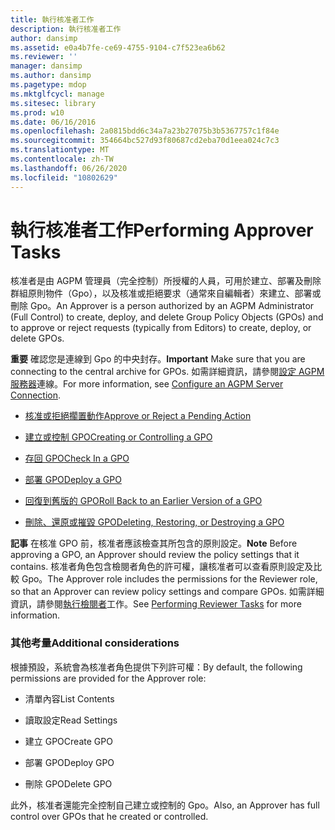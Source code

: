 ```yaml
---
title: 執行核准者工作
description: 執行核准者工作
author: dansimp
ms.assetid: e0a4b7fe-ce69-4755-9104-c7f523ea6b62
ms.reviewer: ''
manager: dansimp
ms.author: dansimp
ms.pagetype: mdop
ms.mktglfcycl: manage
ms.sitesec: library
ms.prod: w10
ms.date: 06/16/2016
ms.openlocfilehash: 2a0815bdd6c34a7a23b27075b3b5367757c1f84e
ms.sourcegitcommit: 354664bc527d93f80687cd2eba70d1eea024c7c3
ms.translationtype: MT
ms.contentlocale: zh-TW
ms.lasthandoff: 06/26/2020
ms.locfileid: "10802629"
---
```

# <span data-ttu-id="0a4eb-103">執行核准者工作</span><span class="sxs-lookup"><span data-stu-id="0a4eb-103">Performing Approver Tasks</span></span>


<span data-ttu-id="0a4eb-104">核准者是由 AGPM 管理員（完全控制）所授權的人員，可用於建立、部署及刪除群組原則物件（Gpo），以及核准或拒絕要求（通常來自編輯者）來建立、部署或刪除 Gpo。</span><span class="sxs-lookup"><span data-stu-id="0a4eb-104">An Approver is a person authorized by an AGPM Administrator (Full Control) to create, deploy, and delete Group Policy Objects (GPOs) and to approve or reject requests (typically from Editors) to create, deploy, or delete GPOs.</span></span>

<span data-ttu-id="0a4eb-105">**重要** 確認您是連線到 Gpo 的中央封存。</span><span class="sxs-lookup"><span data-stu-id="0a4eb-105">**Important** Make sure that you are connecting to the central archive for GPOs.</span></span> <span data-ttu-id="0a4eb-106">如需詳細資訊，請參閱[設定 AGPM 服務器](configure-an-agpm-server-connection-agpm40.md)連線。</span><span class="sxs-lookup"><span data-stu-id="0a4eb-106">For more information, see [Configure an AGPM Server Connection](configure-an-agpm-server-connection-agpm40.md).</span></span>

 

-   [<span data-ttu-id="0a4eb-107">核准或拒絕擱置動作</span><span class="sxs-lookup"><span data-stu-id="0a4eb-107">Approve or Reject a Pending Action</span></span>](approve-or-reject-a-pending-action-agpm40.md)

-   [<span data-ttu-id="0a4eb-108">建立或控制 GPO</span><span class="sxs-lookup"><span data-stu-id="0a4eb-108">Creating or Controlling a GPO</span></span>](creating-or-controlling-a-gpo-agpm40-app.md)

-   [<span data-ttu-id="0a4eb-109">存回 GPO</span><span class="sxs-lookup"><span data-stu-id="0a4eb-109">Check In a GPO</span></span>](check-in-a-gpo-agpm40.md)

-   [<span data-ttu-id="0a4eb-110">部署 GPO</span><span class="sxs-lookup"><span data-stu-id="0a4eb-110">Deploy a GPO</span></span>](deploy-a-gpo-agpm40.md)

-   [<span data-ttu-id="0a4eb-111">回復到舊版的 GPO</span><span class="sxs-lookup"><span data-stu-id="0a4eb-111">Roll Back to an Earlier Version of a GPO</span></span>](roll-back-to-an-earlier-version-of-a-gpo-agpm40.md)

-   [<span data-ttu-id="0a4eb-112">刪除、還原或摧毀 GPO</span><span class="sxs-lookup"><span data-stu-id="0a4eb-112">Deleting, Restoring, or Destroying a GPO</span></span>](deleting-restoring-or-destroying-a-gpo-agpm40.md)

<span data-ttu-id="0a4eb-113">**記事** 在核准 GPO 前，核准者應該檢查其所包含的原則設定。</span><span class="sxs-lookup"><span data-stu-id="0a4eb-113">**Note** Before approving a GPO, an Approver should review the policy settings that it contains.</span></span> <span data-ttu-id="0a4eb-114">核准者角色包含檢閱者角色的許可權，讓核准者可以查看原則設定及比較 Gpo。</span><span class="sxs-lookup"><span data-stu-id="0a4eb-114">The Approver role includes the permissions for the Reviewer role, so that an Approver can review policy settings and compare GPOs.</span></span> <span data-ttu-id="0a4eb-115">如需詳細資訊，請參閱[執行檢閱者](performing-reviewer-tasks-agpm40.md)工作。</span><span class="sxs-lookup"><span data-stu-id="0a4eb-115">See [Performing Reviewer Tasks](performing-reviewer-tasks-agpm40.md) for more information.</span></span>

 

### <span data-ttu-id="0a4eb-116">其他考量</span><span class="sxs-lookup"><span data-stu-id="0a4eb-116">Additional considerations</span></span>

<span data-ttu-id="0a4eb-117">根據預設，系統會為核准者角色提供下列許可權：</span><span class="sxs-lookup"><span data-stu-id="0a4eb-117">By default, the following permissions are provided for the Approver role:</span></span>

-   <span data-ttu-id="0a4eb-118">清單內容</span><span class="sxs-lookup"><span data-stu-id="0a4eb-118">List Contents</span></span>

-   <span data-ttu-id="0a4eb-119">讀取設定</span><span class="sxs-lookup"><span data-stu-id="0a4eb-119">Read Settings</span></span>

-   <span data-ttu-id="0a4eb-120">建立 GPO</span><span class="sxs-lookup"><span data-stu-id="0a4eb-120">Create GPO</span></span>

-   <span data-ttu-id="0a4eb-121">部署 GPO</span><span class="sxs-lookup"><span data-stu-id="0a4eb-121">Deploy GPO</span></span>

-   <span data-ttu-id="0a4eb-122">刪除 GPO</span><span class="sxs-lookup"><span data-stu-id="0a4eb-122">Delete GPO</span></span>

<span data-ttu-id="0a4eb-123">此外，核准者還能完全控制自己建立或控制的 Gpo。</span><span class="sxs-lookup"><span data-stu-id="0a4eb-123">Also, an Approver has full control over GPOs that he created or controlled.</span></span>

 

 






